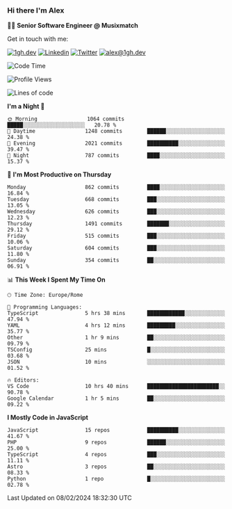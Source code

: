 ### Hi there I'm Alex

👨‍💻 __Senior Software Engineer @ Musixmatch__

Get in touch with me:

[![1gh.dev](https://img.shields.io/static/v1?label=1gh.dev&message=%20&color=red&logo=&style=flat-square&logoColor=white)](https://www.1gh.dev/)
[![Linkedin](https://img.shields.io/static/v1?label=Linkedin&message=%20&color=blue&logo=Linkedin&style=flat-square&logoColor=white)](https://linkedin.com/in/alexghirelli)
[![Twitter](https://img.shields.io/static/v1?label=Twitter&message=%20&color=blue&logo=Twitter&style=flat-square&logoColor=white)](https://twitter.com/alexGhirelli)
[![alex@1gh.dev](https://img.shields.io/static/v1?label=alex@1gh.dev&message=%20&color=red&logo=gmail&style=flat-square&logoColor=white)](mailto:alex@1gh.dev)

<!--START_SECTION:waka-->
![Code Time](http://img.shields.io/badge/Code%20Time-7%2C706%20hrs%204%20mins-blue)

![Profile Views](http://img.shields.io/badge/Profile%20Views-3-blue)

![Lines of code](https://img.shields.io/badge/From%20Hello%20World%20I%27ve%20Written-25.3%20million%20lines%20of%20code-blue)

**I'm a Night 🦉** 

```text
🌞 Morning                1064 commits        █████░░░░░░░░░░░░░░░░░░░░   20.78 % 
🌆 Daytime                1248 commits        ██████░░░░░░░░░░░░░░░░░░░   24.38 % 
🌃 Evening                2021 commits        ██████████░░░░░░░░░░░░░░░   39.47 % 
🌙 Night                  787 commits         ████░░░░░░░░░░░░░░░░░░░░░   15.37 % 
```
📅 **I'm Most Productive on Thursday** 

```text
Monday                   862 commits         ████░░░░░░░░░░░░░░░░░░░░░   16.84 % 
Tuesday                  668 commits         ███░░░░░░░░░░░░░░░░░░░░░░   13.05 % 
Wednesday                626 commits         ███░░░░░░░░░░░░░░░░░░░░░░   12.23 % 
Thursday                 1491 commits        ███████░░░░░░░░░░░░░░░░░░   29.12 % 
Friday                   515 commits         ███░░░░░░░░░░░░░░░░░░░░░░   10.06 % 
Saturday                 604 commits         ███░░░░░░░░░░░░░░░░░░░░░░   11.80 % 
Sunday                   354 commits         ██░░░░░░░░░░░░░░░░░░░░░░░   06.91 % 
```


📊 **This Week I Spent My Time On** 

```text
🕑︎ Time Zone: Europe/Rome

💬 Programming Languages: 
TypeScript               5 hrs 38 mins       ████████████░░░░░░░░░░░░░   47.94 % 
YAML                     4 hrs 12 mins       █████████░░░░░░░░░░░░░░░░   35.77 % 
Other                    1 hr 9 mins         ██░░░░░░░░░░░░░░░░░░░░░░░   09.79 % 
TSConfig                 25 mins             █░░░░░░░░░░░░░░░░░░░░░░░░   03.68 % 
JSON                     10 mins             ░░░░░░░░░░░░░░░░░░░░░░░░░   01.52 % 

🔥 Editors: 
VS Code                  10 hrs 40 mins      ███████████████████████░░   90.78 % 
Google Calendar          1 hr 5 mins         ██░░░░░░░░░░░░░░░░░░░░░░░   09.22 % 
```

**I Mostly Code in JavaScript** 

```text
JavaScript               15 repos            ██████████░░░░░░░░░░░░░░░   41.67 % 
PHP                      9 repos             ██████░░░░░░░░░░░░░░░░░░░   25.00 % 
TypeScript               4 repos             ███░░░░░░░░░░░░░░░░░░░░░░   11.11 % 
Astro                    3 repos             ██░░░░░░░░░░░░░░░░░░░░░░░   08.33 % 
Python                   1 repo              █░░░░░░░░░░░░░░░░░░░░░░░░   02.78 % 
```




 Last Updated on 08/02/2024 18:32:30 UTC
<!--END_SECTION:waka-->
